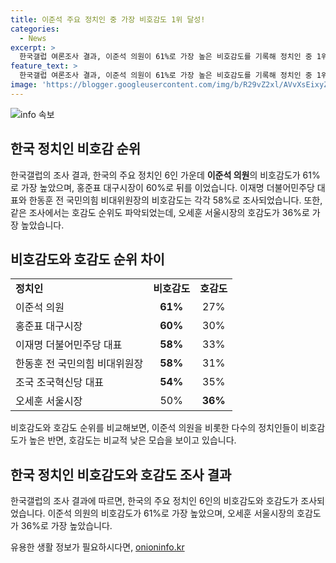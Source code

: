 ```yaml
---
title: 이준석 주요 정치인 중 가장 비호감도 1위 달성!
categories:
  - News
excerpt: >
  한국갤럽 여론조사 결과, 이준석 의원이 61%로 가장 높은 비호감도를 기록해 정치인 중 1위를 차지했다. 홍준표 시장이 60%로 뒤를 이었고, 이재명 대표와 한동훈 전 비대위원장도 58%의 비호감을 보였다. 반면 오세훈 시장이 36%로 가장 높은 호감도를 기록하며 호감도 순위에서 1위를 차지했다. 이들의 호감도는 비호감도에 비해 전반적으로 낮았다.
feature_text: >
  한국갤럽 여론조사 결과, 이준석 의원이 61%로 가장 높은 비호감도를 기록해 정치인 중 1위를 차지했다. 홍준표 시장이 60%로 뒤를 이었고, 이재명 대표와 한동훈 전 비대위원장도 58%의 비호감을 보였다. 반면 오세훈 시장이 36%로 가장 높은 호감도를 기록하며 호감도 순위에서 1위를 차지했다. 이들의 호감도는 비호감도에 비해 전반적으로 낮았다.
image: 'https://blogger.googleusercontent.com/img/b/R29vZ2xl/AVvXsEixyZcFfHzMRdzZMjFBmAUKJYCLCGyLL1o632UiGVXcaFdKo_bkvkuCioo0uUKlGfBVcT3P84aROyZIXSBEx3Aw5nCQ3pTgDom1WDC4m8eifvWiAmWEEVb4x6G_l8C0QH225ldMjyaFvpxGEBGNO37VmDTDMHGhJPq73UglMfDca1-0aw/s1600/blogspot.png'
---
```


<p><img src="https://blogger.googleusercontent.com/img/b/R29vZ2xl/AVvXsEixyZcFfHzMRdzZMjFBmAUKJYCLCGyLL1o632UiGVXcaFdKo_bkvkuCioo0uUKlGfBVcT3P84aROyZIXSBEx3Aw5nCQ3pTgDom1WDC4m8eifvWiAmWEEVb4x6G_l8C0QH225ldMjyaFvpxGEBGNO37VmDTDMHGhJPq73UglMfDca1-0aw/s1600/blogspot.png" alt="info 속보" /></p>

<h2 data-ke-size="size26">한국 정치인 비호감 순위</h2>

<p data-ke-size="size16">한국갤럽의 조사 결과, 한국의 주요 정치인 6인 가운데 <b>이준석 의원</b>의 비호감도가 61%로 가장 높았으며, 홍준표 대구시장이 60%로 뒤를 이었습니다. 이재명 더불어민주당 대표와 한동훈 전 국민의힘 비대위원장의 비호감도는 각각 58%로 조사되었습니다. 또한, 같은 조사에서는 호감도 순위도 파악되었는데, 오세훈 서울시장의 호감도가 36%로 가장 높았습니다. </p>

<h2 data-ke-size="size26">비호감도와 호감도 순위 차이</h2>

<table>
  <tr>
    <td><b>정치인</b></td>
    <td><b>비호감도</b></td>
    <td><b>호감도</b></td>
  </tr>
  <tr>
    <td>이준석 의원</td>
    <td style="text-align: center; height: 17px;"><b>61%</b></td>
    <td style="text-align: center; height: 17px;">27%</td>
  </tr>
  <tr>
    <td>홍준표 대구시장</td>
    <td style="text-align: center; height: 17px;"><b>60%</b></td>
    <td style="text-align: center; height: 17px;">30%</td>
  </tr>
  <tr>
    <td>이재명 더불어민주당 대표</td>
    <td style="text-align: center; height: 17px;"><b>58%</b></td>
    <td style="text-align: center; height: 17px;">33%</td>
  </tr>
  <tr>
    <td>한동훈 전 국민의힘 비대위원장</td>
    <td style="text-align: center; height: 17px;"><b>58%</b></td>
    <td style="text-align: center; height: 17px;">31%</td>
  </tr>
  <tr>
    <td>조국 조국혁신당 대표</td>
    <td style="text-align: center; height: 17px;"><b>54%</b></td>
    <td style="text-align: center; height: 17px;">35%</td>
  </tr>
  <tr>
    <td>오세훈 서울시장</td>
    <td style="text-align: center; height: 17px;">50%</td>
    <td style="text-align: center; height: 17px;"><b>36%</b></td>
  </tr>
</table>

<p data-ke-size="size16">비호감도와 호감도 순위를 비교해보면, 이준석 의원을 비롯한 다수의 정치인들이 비호감도가 높은 반면, 호감도는 비교적 낮은 모습을 보이고 있습니다.</p>

<h2 data-ke-size="size26">한국 정치인 비호감도와 호감도 조사 결과</h2>

<p data-ke-size="size16">한국갤럽의 조사 결과에 따르면, 한국의 주요 정치인 6인의 비호감도와 호감도가 조사되었습니다. 이준석 의원의 비호감도가 61%로 가장 높았으며, 오세훈 서울시장의 호감도가 36%로 가장 높았습니다.</p>
유용한 생활 정보가 필요하시다면, <a href="https://onioninfo.kr" rel="dofollow">onioninfo.kr</a>


